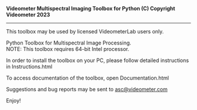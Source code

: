 **Videometer Multispectral Imaging Toolbox for Python (C) Copyright Videometer 2023**
__________________________________________________________________________________
This toolbox may be used by licensed VideometerLab users only.

Python Toolbox for Multispectral Image Processing.         
NOTE: This toolbox requires 64-bit Intel processor.

In order to install the toolbox on your PC, please follow detailed instructions in Instructions.html

To access documentation of the toolbox, open Documentation.html

Suggestions and bug reports may be sent to asc@videometer.com
 

Enjoy!
